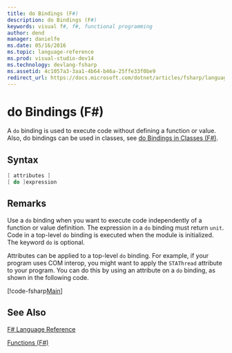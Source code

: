 ```yaml
---
title: do Bindings (F#)
description: do Bindings (F#)
keywords: visual f#, f#, functional programming
author: dend
manager: danielfe
ms.date: 05/16/2016
ms.topic: language-reference
ms.prod: visual-studio-dev14
ms.technology: devlang-fsharp
ms.assetid: 4c1057a3-3aa1-4b64-b46a-25ffe33f0be9
redirect_url: https://docs.microsoft.com/dotnet/articles/fsharp/language-reference/functions/do-bindings 
---
```


# do Bindings (F#)

A `do` binding is used to execute code without defining a function or value. Also, do bindings can be used in classes, see [do Bindings in Classes &#40;F&#35;&#41;](do-Bindings-in-Classes-%5BFSharp%5D.md).


## Syntax

```fsharp
[ attributes ]
[ do ]expression
```

## Remarks
Use a `do` binding when you want to execute code independently of a function or value definition. The expression in a `do` binding must return `unit`. Code in a top-level `do` binding is executed when the module is initialized. The keyword `do` is optional.

Attributes can be applied to a top-level `do` binding. For example, if your program uses COM interop, you might want to apply the `STAThread` attribute to your program. You can do this by using an attribute on a `do` binding, as shown in the following code.

[!code-fsharp[Main](snippets/fslangref1/snippet201.fs)]
    
## See Also
[F&#35; Language Reference](FSharp-Language-Reference.md)

[Functions &#40;F&#35;&#41;](Functions-%5BFSharp%5D.md)

